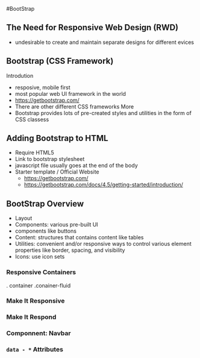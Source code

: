 #BootStrap

## The Need for Responsive Web Design (RWD)
- undesirable to create and maintain separate designs for different evices 


## Bootstrap (CSS Framework) 
Introdution 
- resposive, mobile first 
- most popular web UI framework in the world 
- https://getbootstrap.com/
- There are other different CSS frameworks 
More
- Bootstrap provides lots of pre-created styles and utilities in the form of CSS classess 

## Adding Bootstrap to HTML 
- Require HTML5
- Link to bootstrap stylesheet
- javascript file usually goes at the end of the body 
- Starter template / Official Website 
  - https://getbootstrap.com/ 
  - https://getbootstrap.com/docs/4.5/getting-started/introduction/
    
## BootStrap Overview 
- Layout
- Components: various pre-built UI
- components like buttons
- Content: structures that contains content like tables
- Utilities: convenient and/or responsive ways to control various element properties like border, spacing, and visibility
- Icons: use icon sets

### Responsive Containers
. container 
.conainer-fluid 

### Make It Responsive 
### Make It Respond 
### Componnent: Navbar
### ```data - *``` Attributes
